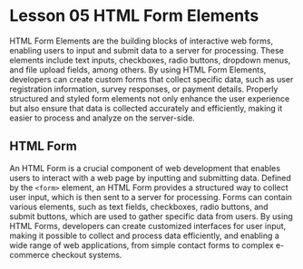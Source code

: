 # Lesson 05 HTML Form Elements
HTML Form Elements are the building blocks of interactive web forms, enabling users to input and submit data to a server for processing. These elements include text inputs, checkboxes, radio buttons, dropdown menus, and file upload fields, among others. By using HTML Form Elements, developers can create custom forms that collect specific data, such as user registration information, survey responses, or payment details. Properly structured and styled form elements not only enhance the user experience but also ensure that data is collected accurately and efficiently, making it easier to process and analyze on the server-side.

## HTML Form
An HTML Form is a crucial component of web development that enables users to interact with a web page by inputting and submitting data. Defined by the ```<form>``` element, an HTML Form provides a structured way to collect user input, which is then sent to a server for processing. Forms can contain various elements, such as text fields, checkboxes, radio buttons, and submit buttons, which are used to gather specific data from users. By using HTML Forms, developers can create customized interfaces for user input, making it possible to collect and process data efficiently, and enabling a wide range of web applications, from simple contact forms to complex e-commerce checkout systems.

